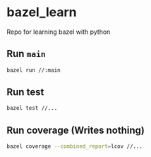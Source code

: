 # bazel_learn

Repo for learning bazel with python

## Run `main`

```bash
bazel run //:main
```

## Run test

```bash
bazel test //...
```

## Run coverage (Writes nothing)

```bash
bazel coverage --combined_report=lcov //...
```
